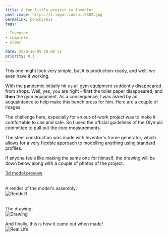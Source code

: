 ```yaml
---
title: A fun little project in Inventor
post-image: https://i.imgur.com/uil968Z.jpg
permalink: benchpress
tags:

- Inventor
- complete
- older

date: 2020-10-09 18:00 +1
priority: 0.1
---
```


This one might look very simple, but it is production-ready, and well, we even have it working.

With the pandemic initially hit us all gym equipment suddently disappeared from shops. Well, yes, you are right - **first** the toilet paper disappeared, and **then** the gym equipment.
As a consequence, I was asked by an acquaintance to help make this bench press for him.
Here are a couple of images.

The challenge here, especially for an out-of-work project was to make it comfortable to use and safe. So I used the official guidelines of the Olympic committee to pull out the core measurements.

The steel construction was made with Inventor's frame generator, which allows for a very flexible approach to modelling anything using standard profiles.

If anyone feels like making the same one for himself, the drawing will be down below along with a couple of photos of the project.

[3d model preview](https://autode.sk/313G6KW)

<br>A render of the model's assembly: <br>
![Render1](https://i.imgur.com/Qe8z5XU.jpg)<br>


<br>The drawing:<br>
![Drawing](https://i.imgur.com/nSc3Zkq.jpg)

And finally, this is how it came out when made!
<br>![Real Life](https://i.imgur.com/eMiEeJB.jpg)

<br>
<br>
